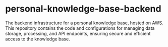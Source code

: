 # personal-knowledge-base-backend
The backend infrastructure for a personal knowledge base, hosted on AWS. This repository contains the code and configurations for managing data storage, processing, and API endpoints, ensuring secure and efficient access to the knowledge base.
